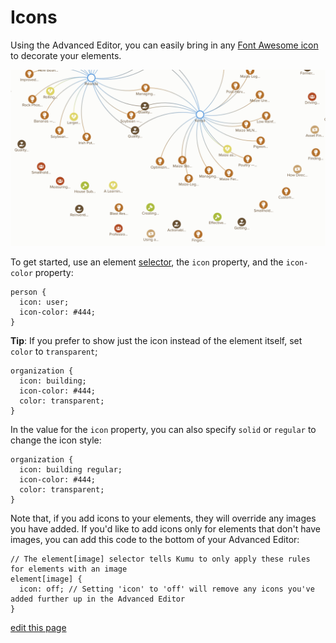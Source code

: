 # Icons

Using the Advanced Editor, you can easily bring in any [Font Awesome icon](https://fontawesome.com/icons) to decorate your elements.

![elements with icons to show element type](/images/icons.png)

To get started, use an element [selector](/guides/selectors.html), the `icon` property, and the `icon-color` property:

```
person {
  icon: user;
  icon-color: #444;
}
```

**Tip**: If you prefer to show just the icon instead of the element itself, set `color` to `transparent`;

```
organization {
  icon: building;
  icon-color: #444;
  color: transparent;
}
```

In the value for the `icon` property, you can also specify `solid` or `regular` to change the icon style:

```
organization {
  icon: building regular;
  icon-color: #444;
  color: transparent;
}
```

Note that, if you add icons to your elements, they will override any images you have added. If you'd like to add icons only for elements that don't have images, you can add this code to the bottom of your Advanced Editor:

```
// The element[image] selector tells Kumu to only apply these rules for elements with an image
element[image] {
  icon: off; // Setting 'icon' to 'off' will remove any icons you've added further up in the Advanced Editor
}
```



<span class="edit-link"><a href="https://github.com/kumu/docs/blob/master/guides/icons.md" target="_blank"><i class="fa fa-github"></i> edit this page</a></span>
